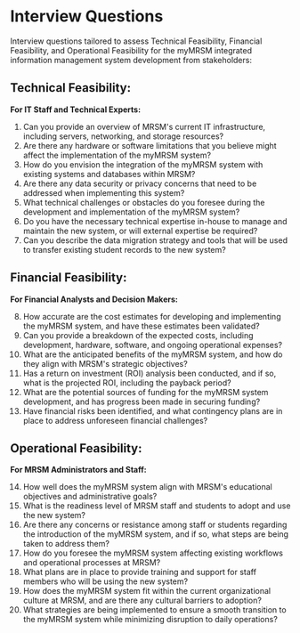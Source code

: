 # Interview Questions

Interview questions tailored to assess Technical Feasibility, Financial Feasibility, and Operational Feasibility for the myMRSM integrated information management system development from stakeholders:

## Technical Feasibility:

**For IT Staff and Technical Experts:**

1. Can you provide an overview of MRSM's current IT infrastructure, including servers, networking, and storage resources?
2. Are there any hardware or software limitations that you believe might affect the implementation of the myMRSM system?
3. How do you envision the integration of the myMRSM system with existing systems and databases within MRSM?
4. Are there any data security or privacy concerns that need to be addressed when implementing this system?
5. What technical challenges or obstacles do you foresee during the development and implementation of the myMRSM system?
6. Do you have the necessary technical expertise in-house to manage and maintain the new system, or will external expertise be required?
7. Can you describe the data migration strategy and tools that will be used to transfer existing student records to the new system?

## Financial Feasibility:

**For Financial Analysts and Decision Makers:**

8. How accurate are the cost estimates for developing and implementing the myMRSM system, and have these estimates been validated?
9. Can you provide a breakdown of the expected costs, including development, hardware, software, and ongoing operational expenses?
10. What are the anticipated benefits of the myMRSM system, and how do they align with MRSM's strategic objectives?
11. Has a return on investment (ROI) analysis been conducted, and if so, what is the projected ROI, including the payback period?
12. What are the potential sources of funding for the myMRSM system development, and has progress been made in securing funding?
13. Have financial risks been identified, and what contingency plans are in place to address unforeseen financial challenges?

## Operational Feasibility:

**For MRSM Administrators and Staff:**

14. How well does the myMRSM system align with MRSM's educational objectives and administrative goals?
15. What is the readiness level of MRSM staff and students to adopt and use the new system?
16. Are there any concerns or resistance among staff or students regarding the introduction of the myMRSM system, and if so, what steps are being taken to address them?
17. How do you foresee the myMRSM system affecting existing workflows and operational processes at MRSM?
18. What plans are in place to provide training and support for staff members who will be using the new system?
19. How does the myMRSM system fit within the current organizational culture at MRSM, and are there any cultural barriers to adoption?
20. What strategies are being implemented to ensure a smooth transition to the myMRSM system while minimizing disruption to daily operations?
